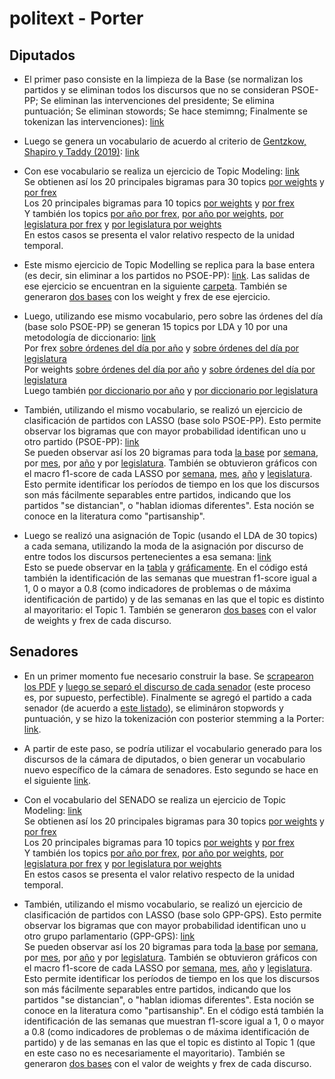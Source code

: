 # politext - Porter
## Diputados

- El primer paso consiste en la limpieza de la Base (se normalizan los partidos y se eliminan todos los discursos que no se consideran PSOE-PP; Se eliminan las intervenciones del presidente; Se elimina puntuación; Se eliminan stowords; Se hace stemimng; Finalmente se tokenizan las intervenciones): [link](https://github.com/LCaravaggio/politext/blob/porter/Limpiar_la_base.ipynb) </br>

- Luego se genera un vocabulario de acuerdo al criterio de [Gentzkow, Shapiro y Taddy (2019)](https://onlinelibrary.wiley.com/doi/abs/10.3982/ECTA16566): [link](https://github.com/LCaravaggio/politext/blob/porter/GS%20-%20Guardar%20Vocabulario.ipynb) </br>

- Con ese vocabulario se realiza un ejercicio de Topic Modeling: [link](https://github.com/LCaravaggio/politext/blob/porter/GS_v0_2_con_vocab.ipynb) </br>
Se obtienen así los 20 principales bigramas para 30 topics [por weights](https://github.com/LCaravaggio/politext/blob/porter/output/bigramas_por_weights_30topics.csv) y [por frex](https://github.com/LCaravaggio/politext/blob/porter/output/bigramas_por_frex_30topics.csv) </br>
Los 20 principales bigramas para 10 topics [por weights](https://github.com/LCaravaggio/politext/blob/porter/output/bigramas_por_weights_10topics.csv) y [por frex](https://github.com/LCaravaggio/politext/blob/porter/output/bigramas_por_frex_10topics.csv) </br>
Y también los topics [por año por frex](https://github.com/LCaravaggio/politext/blob/porter/output/topics_por_a%C3%B1o_por_frex.csv), [por año por weights](https://github.com/LCaravaggio/politext/blob/porter/output/topics_por_a%C3%B1o_por_weights.csv), [por legislatura por frex](https://github.com/LCaravaggio/politext/blob/porter/output/topics_por_legislatura_por_frex.csv) y [por legislatura por weights](https://github.com/LCaravaggio/politext/blob/porter/output/topics_por_legislatura_por_weights.csv) </br>
En estos casos se presenta el valor relativo respecto de la unidad temporal. 

- Este mismo ejercicio de Topic Modelling se replica para la base entera (es decir, sin eliminar a los partidos no PSOE-PP): [link](https://github.com/LCaravaggio/politext/blob/porter/GS_v0_2_con_vocab_allbase.ipynb). Las salidas de ese ejercicio se encuentran en la siguiente [carpeta](https://github.com/LCaravaggio/politext/tree/porter/output/allbase). También se generaron [dos bases](https://www.kaggle.com/datasets/leonardocaravaggio/bases-30-topics-weights-y-frex-all-base) con los weight y frex de ese ejercicio.

- Luego, utilizando ese mismo vocabulario, pero sobre las órdenes del día (base solo PSOE-PP) se generan 15 topics por LDA y 10 por una metodología de diccionario: [link](https://github.com/LCaravaggio/politext/blob/porter/GS_Orden_del_D%C3%ADa_v0_2.ipynb) </br>
Por frex [sobre órdenes del día por año](https://github.com/LCaravaggio/politext/blob/porter/output/topics_por_a%C3%B1o_por_frex_por_ordendeldia.csv) y 
[sobre órdenes del día por legislatura](https://github.com/LCaravaggio/politext/blob/porter/output/topics_por_legislatura_por_frex_por_ordendeldia.csv) </br>
Por weights [sobre órdenes del día por año](https://github.com/LCaravaggio/politext/blob/porter/output/topics_por_a%C3%B1o_por_weights_por_ordendeldia.csv) y 
[sobre órdenes del día por legislatura](https://github.com/LCaravaggio/politext/blob/porter/output/topics_por_legislatura_por_weights_por_ordendeldia.csv) </br>
Luego también [por diccionario por año](https://github.com/LCaravaggio/politext/blob/porter/output/topics_por_a%C3%B1o_por_designacionamano.csv) y 
[por diccionario por legislatura](https://github.com/LCaravaggio/politext/blob/porter/output/topics_por_legislatura_por_designacionamano.csv) </br>

- También, utilizando el mismo vocabulario, se realizó un ejercicio de clasificación de partidos con LASSO (base solo PSOE-PP). Esto permite observar los bigramas que con mayor probabilidad identifican uno u otro partido (PSOE-PP): [link](https://github.com/LCaravaggio/politext/blob/porter/LASSO.ipynb) </br>
Se pueden observar así los 20 bigramas para toda [la base](https://github.com/LCaravaggio/politext/blob/porter/output/lasso.csv) por [semana](https://github.com/LCaravaggio/politext/blob/porter/output/lasso_por_semana.csv), por [mes](https://github.com/LCaravaggio/politext/blob/porter/output/lasso_por_mes.csv), por [año](https://github.com/LCaravaggio/politext/blob/porter/output/lasso_por_a%C3%B1o.csv) y por [legislatura](https://github.com/LCaravaggio/politext/blob/porter/output/lasso_por_legislatura.csv).
También se obtuvieron gráficos con el macro f1-score de cada LASSO por [semana](https://github.com/LCaravaggio/politext/blob/porter/output/lasso_por_semana.png), [mes](https://github.com/LCaravaggio/politext/blob/porter/output/lasso_por_mes.png), [año](https://github.com/LCaravaggio/politext/blob/porter/output/lasso_por_a%C3%B1o.png) y [legislatura](https://github.com/LCaravaggio/politext/blob/porter/output/lasso_por_legislatura.png). Esto permite identificar los períodos de tiempo en los que los discursos son más fácilmente separables entre partidos, indicando que los partidos "se distancian", o "hablan idiomas diferentes". Esta noción se conoce en la literatura como "partisanship". 

- Luego se realizó una asignación de Topic (usando el LDA de 30 topics) a cada semana, utilizando la moda de la asignación por discurso de entre todos los discursos pertenecientes a esa semana: [link](https://github.com/LCaravaggio/politext/blob/porter/LASSO.ipynb)  </br>
Esto se puede observar en la [tabla](https://github.com/LCaravaggio/politext/blob/porter/output/topic_por_semana.csv) y [gráficamente](https://github.com/LCaravaggio/politext/blob/porter/output/topic_por_semana.png). En el código está también la identificación de las semanas que muestran f1-score igual a 1, 0 o mayor a 0.8 (como indicadores de problemas o de máxima identificación de partido) y de las semanas en las que el topic es distinto al mayoritario: el Topic 1. También se generaron [dos bases](https://www.kaggle.com/datasets/leonardocaravaggio/bases-30-topics-weights-y-frex) con el valor de weights y frex de cada discurso.

## Senadores
- En un primer momento fue necesario construir la base. Se [scrapearon los PDF](https://github.com/LCaravaggio/politext/blob/porter/Scrap_PDFs.ipynb) y [luego se separó el discurso de cada senador](https://github.com/LCaravaggio/politext/blob/porter/Parseo_de_Discursos.ipynb) (este proceso es, por supuesto, perfectible). Finalmente se agregó el partido a cada senador (de acuerdo a [este listado](https://www.senado.es/web/composicionorganizacion/senadores/composicionsenado/senadoresdesde1977/consultaorden/index.html)), se elimináron stopwords y puntuación, y se hizo la tokenización con posterior stemming a la Porter: [link](https://github.com/LCaravaggio/politext/blob/porter/Limpiar_la_base_Senado.ipynb).

- A partir de este paso, se podría utilizar el vocabulario generado para los discursos de la cámara de diputados, o bien generar un vocabulario nuevo específico de la cámara de senadores. Esto segundo se hace en el siguiente [link](https://github.com/LCaravaggio/politext/blob/porter/GS%20-%20Guardar%20Vocabulario%20-%20Senado.ipynb).

- Con el vocabulario del SENADO se realiza un ejercicio de Topic Modeling: [link](https://github.com/LCaravaggio/politext/blob/porter/GS_v0_2_con_vocab_senado.ipynb) </br>
Se obtienen así los 20 principales bigramas para 30 topics [por weights](https://github.com/LCaravaggio/politext/blob/porter/output_senado/bigramas_por_weights_30topics_senado.csv) y [por frex](https://github.com/LCaravaggio/politext/blob/porter/output_senado/bigramas_por_frex_30topics_senado.csv) </br>
Los 20 principales bigramas para 10 topics [por weights](https://github.com/LCaravaggio/politext/blob/porter/output_senado/bigramas_por_weights_10topics_senado.csv) y [por frex](https://github.com/LCaravaggio/politext/blob/porter/output_senado/bigramas_por_frex_10topics_senado.csv) </br>
Y también los topics [por año por frex](https://github.com/LCaravaggio/politext/blob/porter/output_senado/topics_por_a%C3%B1o_por_frex_senado.csv), [por año por weights](https://github.com/LCaravaggio/politext/blob/porter/output_senado/topics_por_a%C3%B1o_por_weights_senado.csv), [por legislatura por frex](https://github.com/LCaravaggio/politext/blob/porter/output_senado/topics_por_legislatura_por_frex_senado.csv) y [por legislatura por weights](https://github.com/LCaravaggio/politext/blob/porter/output_senado/topics_por_legislatura_por_weights_senado.csv) </br>
En estos casos se presenta el valor relativo respecto de la unidad temporal. 

- También, utilizando el mismo vocabulario, se realizó un ejercicio de clasificación de partidos con LASSO (base solo GPP-GPS). Esto permite observar los bigramas que con mayor probabilidad identifican uno u otro grupo parlamentario (GPP-GPS): [link](https://github.com/LCaravaggio/politext/blob/porter/LASSO_Senado.ipynb) </br>
Se pueden observar así los 20 bigramas para toda [la base](https://github.com/LCaravaggio/politext/blob/porter/output_senado/lasso_senado.csv) por [semana](https://github.com/LCaravaggio/politext/blob/porter/output_senado/lasso_por_semana_senado.csv), por [mes](https://github.com/LCaravaggio/politext/blob/porter/output_senado/lasso_por_mes_senado.csv), por [año](https://github.com/LCaravaggio/politext/blob/porter/output_senado/lasso_por_a%C3%B1o_senado.csv) y por [legislatura](https://github.com/LCaravaggio/politext/blob/porter/output_senado/lasso_por_legislatura_senado.csv).
También se obtuvieron gráficos con el macro f1-score de cada LASSO por [semana](https://github.com/LCaravaggio/politext/blob/porter/output_senado/lasso_por_semana_senado.png), [mes](https://github.com/LCaravaggio/politext/blob/porter/output_senado/lasso_por_mes_senado.png), [año](https://github.com/LCaravaggio/politext/blob/porter/output_senado/lasso_por_a%C3%B1o_senado.png) y [legislatura](https://github.com/LCaravaggio/politext/blob/porter/output_senado/lasso_por_legislatura_senado.png). Esto permite identificar los períodos de tiempo en los que los discursos son más fácilmente separables entre partidos, indicando que los partidos "se distancian", o "hablan idiomas diferentes". Esta noción se conoce en la literatura como "partisanship". En el código está también la identificación de las semanas que muestran f1-score igual a 1, 0 o mayor a 0.8 (como indicadores de problemas o de máxima identificación de partido) y de las semanas en las que el topic es distinto al Topic 1 (que en este caso no es necesariamente el mayoritario). También se generaron [dos bases](https://www.kaggle.com/datasets/leonardocaravaggio/bases-30-topics-weights-y-frex) con el valor de weights y frex de cada discurso.
